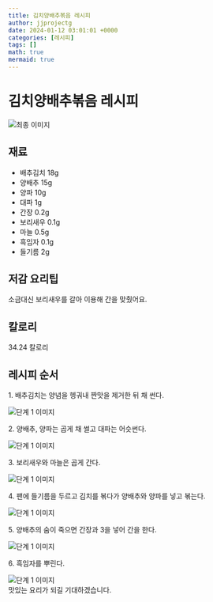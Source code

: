 ```yaml
---
title: 김치양배추볶음 레시피
author: jjprojectg
date: 2024-01-12 03:01:01 +0000
categories: [레시피]
tags: []
math: true
mermaid: true
---
```

<meta name="og:type" content="website"/>
<meta charset="UTF-8"/>
<div class="header">
  <h1>김치양배추볶음 레시피</h1>
</div>

<div class="container my-4">
  <div class="row">
    <div class="col-12 col-md-6">
      <div class="recipe-image">
        <img src="http://www.foodsafetykorea.go.kr/uploadimg/20190409/20190409051446_1554797686842.jpg" class="step-image" alt="최종 이미지"/>
      </div>
    </div>
    <div class="col-12 col-md-6">
      <div class="ingredients">
        <h2>재료</h2>
        <ul class="card">
          <li> 배추김치 18g </li>
          <li>  양배추 15g </li>
          <li>  양파 10g </li>
          <li>  대파 1g </li>
          <li>  간장 0.2g </li>
          <li>  보리새우 0.1g </li>
          <li>  마늘 0.5g </li>
          <li>  흑임자 0.1g </li>
          <li>  들기름 2g </li>
</ul>
      </div>
    </div>
    <div class="col-12 col-md-6">
      <div class="ingredients">
        <h2>저감 요리팁</h2>
        <div class="card"> 
          <p>
            소금대신 보리새우를 갈아 이용해 간을 맞췄어요.
          </p>
        </div>
      </div>
      <div class="ingredients">
        <h2>칼로리</h2>
        <div class="card"> 
          <p>
            34.24 칼로리
          </p>
        </div>
      </div>
    </div>
  </div>

  <h2 class="my-4">레시피 순서</h2>
  <div class="card recipe-card">
    <div class="card-body recipe-step">
      <p class="card-text step-description">1. 배추김치는 양념을 헹궈내 짠맛을 제거한 뒤 채 썬다.</p>
      <img src="http://www.foodsafetykorea.go.kr/uploadimg/20190409/20190409051543_1554797743554.jpg" alt="단계 1 이미지" class="step-image"/>
    </div>
  </div>
  <div class="card recipe-card">
    <div class="card-body recipe-step">
      <p class="card-text step-description">2. 양배추, 양파는 곱게 채 썰고 대파는 어슷썬다.</p>
      <img src="http://www.foodsafetykorea.go.kr/uploadimg/20190409/20190409051556_1554797756643.jpg" alt="단계 1 이미지" class="step-image"/>
    </div>
  </div>
  <div class="card recipe-card">
    <div class="card-body recipe-step">
      <p class="card-text step-description">3. 보리새우와 마늘은 곱게 간다.</p>
      <img src="http://www.foodsafetykorea.go.kr/uploadimg/20190409/20190409051610_1554797770314.jpg" alt="단계 1 이미지" class="step-image"/>
    </div>
  </div>
  <div class="card recipe-card">
    <div class="card-body recipe-step">
      <p class="card-text step-description">4. 팬에 들기름을 두르고 김치를 볶다가 양배추와 양파를 넣고 볶는다.</p>
      <img src="http://www.foodsafetykorea.go.kr/uploadimg/20190409/20190409051622_1554797782894.jpg" alt="단계 1 이미지" class="step-image"/>
    </div>
  </div>
  <div class="card recipe-card">
    <div class="card-body recipe-step">
      <p class="card-text step-description">5. 양배추의 숨이 죽으면 간장과 3을 넣어 간을 한다.</p>
      <img src="http://www.foodsafetykorea.go.kr/uploadimg/20190409/20190409051641_1554797801594.jpg" alt="단계 1 이미지" class="step-image"/>
    </div>
  </div>
  <div class="card recipe-card">
    <div class="card-body recipe-step">
      <p class="card-text step-description">6. 흑임자를 뿌린다.</p>
      <img src="http://www.foodsafetykorea.go.kr/uploadimg/20190409/20190409051654_1554797814772.jpg" alt="단계 1 이미지" class="step-image"/>
    </div>
  </div>

</div>
맛있는 요리가 되길 기대하겠습니다.
